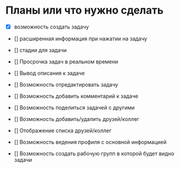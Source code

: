 
# Планы или что нужно сделать

- [x] возможность создать задачу
- [] расширенная информация при нажатии на задачу
- [] стадии для задачи
- [] Просрочка задач в реальном времени
- [] Вывод описания к задаче
- [] Возможность отредактировать задачу
- [] Возможность добавить комментарий к задаче


- [] Возможность поделиться задачей с другими

- [] Возможность добавить/удалить друзей/коллег
- [] Отображение списка друзей/коллег
- [] Возможность ведения профиля с основной информацией

- [] Возможность создать рабочую групп в которой будет видно задачи

